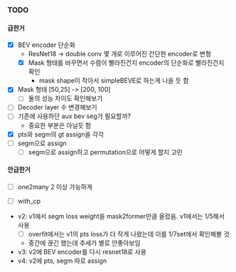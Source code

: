 ### TODO
#### 급한거
- [x] BEV encoder 단순화
	- ResNet18 -> double conv 몇 개로 이루어진 간단한 encoder로 변형
	- [x] Mask 형태를 바꾸면서 수렴이 빨라진건지 encoder의 단순화로 빨라진건지 확인
		- mask shape이 작아서 simpleBEVE로 하는게 나을 듯 함
- [x] Mask 형태 [50,25] -> [200, 100]
	- [ ] 둘의 성능 차이도 확인해보기
- [ ] Decoder layer 수 변경해보기
- [ ] 기존에 사용하던 aux bev seg가 필요할까?
	- 중요한 부분은 아닐듯 함
- [x] pts와 segm의 gt assign을 각각
- [ ] segm으로 assign
	- [ ] segm으로 assign하고 permutation으로 어떻게 할지 고민
#### 안급한거
- [ ] one2many 2 이상 가능하게
- [ ] with_cp



- v2: v1에서 segm loss weight을 mask2former만큼 올렸음. v1에서는 1/5해서 사용
	- [ ] overfit에서는 v1의 pts loss가 더 작게 나왔는데 이를 1/7set에서 확인해볼 것
	- 중간에 끊긴 했는데 추세가 별로 안좋아보임
- v3: v2에 BEV encoder를 다시 resnet18로 사용
- v4: v2에 pts, segm 따로 assign